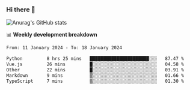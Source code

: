 ### Hi there 👋
![Anurag's GitHub stats](https://github-readme-stats.vercel.app/api?username=jami1024&show_icons=true&theme=radical)

📊 **Weekly development breakdown**
<!--START_SECTION:waka-->

```txt
From: 11 January 2024 - To: 18 January 2024

Python         8 hrs 25 mins   ██████████████████████░░░   87.47 %
Vue.js         26 mins         █░░░░░░░░░░░░░░░░░░░░░░░░   04.58 %
Other          22 mins         █░░░░░░░░░░░░░░░░░░░░░░░░   03.91 %
Markdown       9 mins          ▒░░░░░░░░░░░░░░░░░░░░░░░░   01.66 %
TypeScript     7 mins          ▒░░░░░░░░░░░░░░░░░░░░░░░░   01.30 %
```

<!--END_SECTION:waka-->
<!--
**jami1024/jami1024** is a ✨ _special_ ✨ repository because its `README.md` (this file) appears on your GitHub profile.

Here are some ideas to get you started:

- 🔭 I’m currently working on ...
- 🌱 I’m currently learning ...
- 👯 I’m looking to collaborate on ...
- 🤔 I’m looking for help with ...
- 💬 Ask me about ...
- 📫 How to reach me: ...
- 😄 Pronouns: ...
- ⚡ Fun fact: ...
-->
